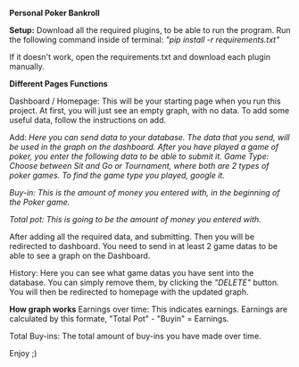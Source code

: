 

**Personal Poker Bankroll**



**Setup:**
Download all the required plugins, to be able to run the program.
Run the following command inside of terminal:
_"pip install -r requirements.txt"_

If it doesn't work, open the requirements.txt and download each plugin manually.


**Different Pages Functions**

Dashboard / Homepage:
This will be your starting page when you run this project. At first, you will just see an empty graph, with no data.
To add some useful data, follow the instructions on add.

Add:
_Here you can send data to your database. The data that you send, will be used in the graph on the dashboard.
After you have played a game of poker, you enter the following data to be able to submit it.
Game Type: Choose between Sit and Go or Tournament, where both are 2 types of poker games. To find the game type you played, google it._

_Buy-in: This is the amount of money you entered with, in the beginning of the Poker game._

_Total pot: This is going to be the amount of money you entered with._ 

After adding all the required data, and submitting. Then you will be redirected to dashboard. 
You need to send in at least 2 game datas to be able to see a graph on the Dashboard.

History:
Here you can see what game datas you have sent into the database. You can simply remove them, by clicking the _"DELETE"_ button.
You will then be redirected to homepage with the updated graph.



**How graph works**
Earnings over time: This indicates earnings. Earnings are calculated by this formate, "Total Pot" - "Buyin" = Earnings.

Total Buy-ins: The total amount of buy-ins you have made over time.


Enjoy ;)